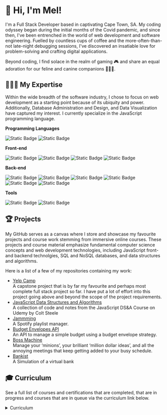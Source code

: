 # 👋 Hi, I'm Mel!

I'm a Full Stack Developer based in captivating Cape Town, SA. My coding odyssey began during the initial months of the Covid pandemic, and since then, I've been entrenched in the world of web development and software engineering. Fuelled by countless cups of coffee and the more-often-than-not late-night debugging sessions, I've discovered an insatiable love for problem-solving and crafting digital applications.

Beyond coding, I find solace in the realm of gaming 🎮 and share an equal adoration for our feline and canine companions 🐶🩵😺. 

## 👩🏼‍💻 My Expertise
Within the wide breadth of the software industry, I chose to focus on web development as a starting point because of its ubiquity and power. Additionally, Database Administration and Design, and Data Visualization have captured my interest. I currently specialize in the JavaScript programming language.

**Programming Languages**

![Static Badge](https://img.shields.io/badge/JavaScript-%2361DAFB?style=flat-square&logo=javascript&logoColor=%23F7DF1E&labelColor=%230D1017&color=%230D1017)
![Static Badge](https://img.shields.io/badge/TypeScript-%230D1017?style=flat-square&logo=typescript&logoColor=%233178C6&labelColor=%230D1017&color=%230D1017)

**Front-end**

![Static Badge](https://img.shields.io/badge/HTML5-%230D1017?style=flat-square&logo=html5&logoColor=%23E34F26&labelColor=%230D1017&color=%230D1017)
![Static Badge](https://img.shields.io/badge/CSS3-%230D1017?style=flat-square&logo=css3&logoColor=%231572B6&labelColor=%230D1017&color=%230D1017)
![Static Badge](https://img.shields.io/badge/Bootstrap%205-%231D1721?style=flat-square&logo=bootstrap&logoColor=%237952B3&labelColor=%230D1017&color=%230D1017)
![Static Badge](https://img.shields.io/badge/React-%230D1017?style=flat-square&logo=react&logoColor=%2361DAFB&labelColor=%230D1017&color=%230D1017)

**Back-end**

![Static Badge](https://img.shields.io/badge/Node.js-%230D1017?style=flat-square&logo=nodedotjs&logoColor=%23339933&labelColor=%230D1017&color=%230D1017)
![Static Badge](https://img.shields.io/badge/Express-%231D1721?style=flat-square&logo=express&logoColor=%233178C6&labelColor=%230D1017&color=%230D1017)
![Static Badge](https://img.shields.io/badge/MongoDB-%230D1017?style=flat-square&logo=mongodb&logoColor=%2347A248&labelColor=%230D1017&color=%230D1017)
![Static Badge](https://img.shields.io/badge/Mongoose-%230D1017?style=flat-square&logo=mongoose&logoColor=%23880000&labelColor=%230D1017&color=%230D1017)
![Static Badge](https://img.shields.io/badge/MySQL-%231D1721?style=flat-square&logo=mysql&logoColor=%234479A1&labelColor=%230D1017&color=%230D1017)
![Static Badge](https://img.shields.io/badge/PostgreSQL-%231D1721?style=flat-square&logo=postgresql&logoColor=%234169E1&labelColor=%230D1017&color=%230D1017)

**Tools**

![Static Badge](https://img.shields.io/badge/GitHub-%231D1721?style=flat-square&logo=github&logoColor=%23D4D4D4&labelColor=%230D1017&color=%230D1017)
![Static Badge](https://img.shields.io/badge/Postman-%231D1721?style=flat-square&logo=postman&logoColor=%23FF6C37&labelColor=%230D1017&color=%230D1017)













## 🏆 Projects
My GitHub serves as a canvas where I store and showcase my favourite projects and course work stemming from immersive online courses. These projects and course material emphasize fundamental computer science concepts and web development technologies, including JavaScript front- and backend technolgies, SQL and NoSQL databases, and data structures and algorithms. 

Here is a list of a few of my repositories containing my work:

* [Yelp Camp](https://github.com/melissaveraherbst/yelp-camp_camp-review-web-app)  
A capstone project that is by far my favourite and perhaps most complete full stack project so far. I have put a lot of effort into this project going above and beyond the scope of the project requirements.
* [JavaScript Data Structures and Algorithms](https://github.com/melissaveraherbst/javascript-data-structures-and-algorithms/tree/main)  
A collection of code and notes from the JavaScript DS&A Course on Udemy by Colt Steele
* [Jammming](https://github.com/melissaveraherbst/jammming_spotify-playlist-manager)  
A Spotify playlist manager.
* [Budget Envelopes API](https://github.com/melissaveraherbst/envelope-budget-api)  
An API to manage a simple budget using a budget envelope strategy. 
* [Boss Machine](https://github.com/melissaveraherbst/boss-machine)  
Manage your ‘minions’, your brilliant ‘million dollar ideas’, and all the annoying meetings that keep getting added to your busy schedule.
* [Bankist](https://github.com/melissaveraherbst/bankist)  
A Simulation of a virtual bank

## 🎓 Curriculum
See a full list of courses and certifications that are completed, that are in progress and courses that are in queue via the curriculum link below.

<details>

<summary>Curriculum</summary>

Note that many of the courses mentioned get regular updates (often yearly) to stay relevant. In some instances, like with "The Web Developer Bootcamp", it states that it is a 2024 course online, although I completed the course in 2021.

<br><br>
  
| Completed | In Progress | Queued |
| ----------------------------------------------------- | ---------------------------- | ----------------------------------------------- |
| [The Web Developer Bootcamp](https://www.udemy.com/course/the-web-developer-bootcamp/) | [Backend Engineer Career Path](https://www.codecademy.com/learn/paths/back-end-engineer-career-path) | [Software Design Principles](https://www.codecademy.com/learn/software-design-principles) | [comment]: # (END OF ROW 1)
| [The Complete JavaScript Course](https://www.udemy.com/course/the-complete-javascript-course/) | [AWS Certified Cloud Practitioner Course CLF-C02](https://www.udemy.com/course/aws-certified-cloud-practitioner-new/) | [Learn Sass](https://www.codecademy.com/learn/learn-sass) | [comment]: # (END OF ROW 2)
| [JavaScript Algorithms and Data Structures Masterclass](https://www.udemy.com/course/js-algorithms-and-data-structures-masterclass/) | [Learn TypeScript](https://www.codecademy.com/learn/learn-typescript) | [Learn Go](https://www.codecademy.com/enrolled/courses/learn-go) | [comment]: # (END OF ROW 3)
| [Building Interactive Websites](https://www.codecademy.com/learn/build-interactive-websites) | | [Learn JavaScript Unit Testing](https://www.codecademy.com/learn/learn-javascript-unit-testing) | [comment]: # (END OF ROW 4)
| [Learn JavaScript](https://www.codecademy.com/learn/introduction-to-javascript) | | [Learn React Testing](https://www.codecademy.com/learn/learn-react-testing) | [comment]: # (END OF LINE 5)
| [Learn Intermediate JavaScript](https://www.codecademy.com/enrolled/courses/learn-intermediate-javascript) | | | [comment]: # (END OF LINE 6)
| [Learn Node.js](https://www.codecademy.com/enrolled/courses/learn-node-js) | | | [comment]: # (END OF LINE 9)
| [Learn React](https://www.codecademy.com/enrolled/courses/react-101) | | | [comment]: # (END OF LINE 10)

</details>

